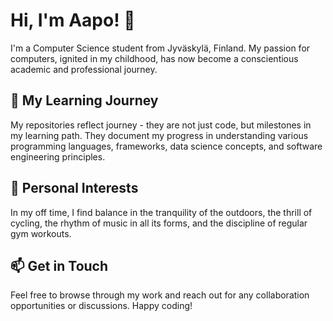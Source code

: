# Hi, I'm Aapo! 👋

I'm a Computer Science student from Jyväskylä, Finland. My passion for computers, ignited in my childhood, has now become a conscientious academic and professional journey.

## 🌇 My Learning Journey

My repositories reflect journey - they are not just code, but milestones in my learning path. They document my progress in understanding various programming languages, frameworks, data science concepts, and software engineering principles.

## 🌲 Personal Interests

In my off time, I find balance in the tranquility of the outdoors, the thrill of cycling, the rhythm of music in all its forms, and the discipline of regular gym workouts.

## 📫 Get in Touch

Feel free to browse through my work and reach out for any collaboration opportunities or discussions. Happy coding!
